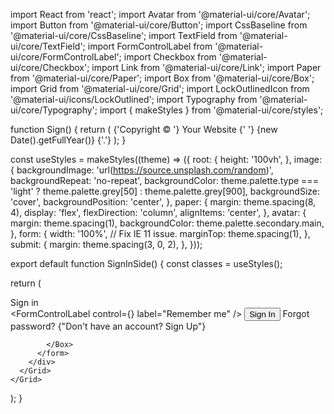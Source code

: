 import React from 'react';
import Avatar from '@material-ui/core/Avatar';
import Button from '@material-ui/core/Button';
import CssBaseline from '@material-ui/core/CssBaseline';
import TextField from '@material-ui/core/TextField';
import FormControlLabel from '@material-ui/core/FormControlLabel';
import Checkbox from '@material-ui/core/Checkbox';
import Link from '@material-ui/core/Link';
import Paper from '@material-ui/core/Paper';
import Box from '@material-ui/core/Box';
import Grid from '@material-ui/core/Grid';
import LockOutlinedIcon from '@material-ui/icons/LockOutlined';
import Typography from '@material-ui/core/Typography';
import { makeStyles } from '@material-ui/core/styles';

function Sign() {
  return (
    <Typography variant="body2" color="textSecondary" align="center">
      {'Copyright © '}
      <Link color="inherit" href="https://material-ui.com/">
        Your Website
      </Link>{' '}
      {new Date().getFullYear()}
      {'.'}
    </Typography>
  );
}

const useStyles = makeStyles((theme) => ({
  root: {
    height: '100vh',
  },
  image: {
    backgroundImage: 'url(https://source.unsplash.com/random)',
    backgroundRepeat: 'no-repeat',
    backgroundColor:
      theme.palette.type === 'light' ? theme.palette.grey[50] : theme.palette.grey[900],
    backgroundSize: 'cover',
    backgroundPosition: 'center',
  },
  paper: {
    margin: theme.spacing(8, 4),
    display: 'flex',
    flexDirection: 'column',
    alignItems: 'center',
  },
  avatar: {
    margin: theme.spacing(1),
    backgroundColor: theme.palette.secondary.main,
  },
  form: {
    width: '100%', // Fix IE 11 issue.
    marginTop: theme.spacing(1),
  },
  submit: {
    margin: theme.spacing(3, 0, 2),
  },
}));

export default function SignInSide() {
  const classes = useStyles();

  return (
    <Grid container component="main" className={classes.root}>
      <CssBaseline />
      <Grid item xs={false} sm={4} md={7} className={classes.image} />
      <Grid item xs={12} sm={8} md={5} component={Paper} elevation={6} square>
        <div className={classes.paper}>
          <Avatar className={classes.avatar}>
            <LockOutlinedIcon />
          </Avatar>
          <Typography component="h1" variant="h5">
            Sign in
          </Typography>
          <form className={classes.form} noValidate>
            <TextField
              variant="outlined"
              margin="normal"
              required
              fullWidth
              id="email"
              label="Email Address"
              name="email"
              autoComplete="email"
              autoFocus
            />
            <TextField
              variant="outlined"
              margin="normal"
              required
              fullWidth
              name="password"
              label="Password"
              type="password"
              id="password"
              autoComplete="current-password"
            />
            <FormControlLabel
              control={<Checkbox value="remember" color="primary" />}
              label="Remember me"
            />
            <Button
              type="submit"
              fullWidth
              variant="contained"
              color="primary"
              className={classes.submit}
            >
              Sign In
            </Button>
            <Grid container>
              <Grid item xs>
                <Link href="#" variant="body2">
                  Forgot password?
                </Link>
              </Grid>
              <Grid item>
                <Link href="#" variant="body2">
                  {"Don't have an account? Sign Up"}
                </Link>
              </Grid>
            </Grid>
            <Box mt={5}>
           
            </Box>
          </form>
        </div>
      </Grid>
    </Grid>
  );
}

